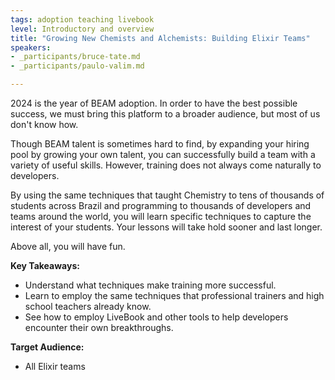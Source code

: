 ```yaml
---
tags: adoption teaching livebook
level: Introductory and overview
title: "Growing New Chemists and Alchemists: Building Elixir Teams"
speakers:
- _participants/bruce-tate.md
- _participants/paulo-valim.md

---
```

2024 is the year of BEAM adoption. In order to have the best possible success, we must bring this platform to a broader audience, but most of us don't know how.

Though BEAM talent is sometimes hard to find, by expanding your hiring pool by growing your own talent, you can successfully build a team with a variety of useful skills. However, training does not always come naturally to developers.

By using the same techniques that taught Chemistry to tens of thousands of students across Brazil and programming to thousands of developers and teams around the world, you will learn specific techniques to capture the interest of your students. Your lessons will take hold sooner and last longer.

Above all, you will have fun. 

**Key Takeaways:**
* Understand what techniques make training more successful.
* Learn to employ the same techniques that professional trainers and high school teachers already know. 
* See how to employ LiveBook and other tools to help developers encounter their own breakthroughs. 

**Target Audience:**
- All Elixir teams

